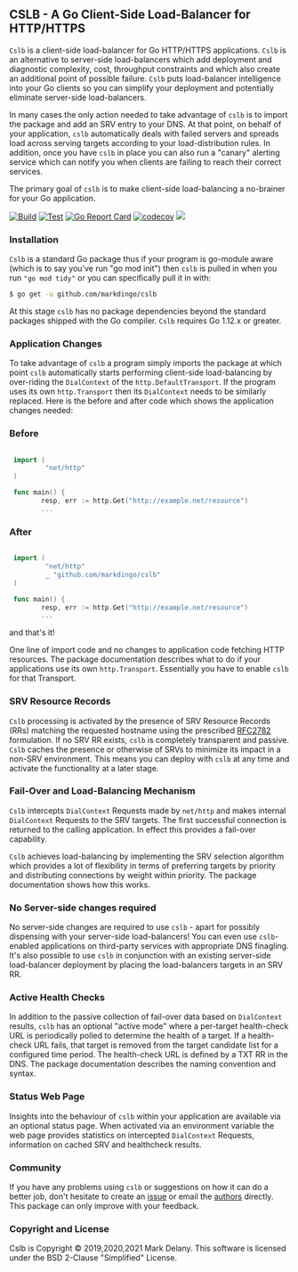 ## CSLB - A Go Client-Side Load-Balancer for HTTP/HTTPS

`Cslb` is a client-side load-balancer for Go HTTP/HTTPS applications. `Cslb` is an alternative to
server-side load-balancers which add deployment and diagnostic complexity, cost, throughput
constraints and which also create an additional point of possible failure. `Cslb` puts load-balancer
intelligence into your Go clients so you can simplify your deployment and potentially eliminate
server-side load-balancers.

In many cases the only action needed to take advantage of `cslb` is to import the package and add an
SRV entry to your DNS. At that point, on behalf of your application, `cslb` automatically deals with
failed servers and spreads load across serving targets according to your load-distribution rules. In
addition, once you have `cslb` in place you can also run a "canary" alerting service which can
notify you when clients are failing to reach their correct services.

The primary goal of `cslb` is to make client-side load-balancing a no-brainer for your Go application.

[![Build](https://github.com/markdingo/cslb/actions/workflows/build.yml/badge.svg)](https://github.com/markdingo/cslb/actions/workflows/build.yml)
[![Test](https://github.com/markdingo/cslb/actions/workflows/test.yml/badge.svg)](https://github.com/markdingo/cslb/actions/workflows/test.yml)
[![Go Report Card](https://goreportcard.com/badge/github.com/markdingo/cslb)](https://goreportcard.com/report/github.com/markdingo/cslb)
[![codecov](https://codecov.io/gh/markdingo/cslb/branch/main/graph/badge.svg)](https://codecov.io/gh/markdingo/cslb)
[![](https://godoc.org/github.com/markdingo/cslb?status.svg)](https://godoc.org/github.com/markdingo/cslb)

### Installation

`Cslb` is a standard Go package thus if your program is go-module aware (which is to say
you've run "go mod init") then `cslb` is pulled in when you run `"go mod tidy"` or you can
specifically pull it in with:


```sh
$ go get -u github.com/markdingo/cslb
```

At this stage `cslb` has no package dependencies beyond the standard packages shipped with the Go
compiler. `Cslb` requires Go 1.12.x or greater.

### Application Changes

To take advantage of `cslb` a program simply imports the package at which point `cslb` automatically
starts performing client-side load-balancing by over-riding the `DialContext` of the
`http.DefaultTransport`. If the program uses its own `http.Transport` then its `DialContext` needs to
be similarly replaced. Here is the before and after code which shows the application changes needed:

### Before

```go

 import (
         "net/http"
 )

 func main() {
        resp, err := http.Get("http://example.net/resource")
        ...
```

### After

```go

 import (
         "net/http"
         _ "github.com/markdingo/cslb"
 )

 func main() {
        resp, err := http.Get("http://example.net/resource")
        ...
```

and that's it!

One line of import code and no changes to application code fetching HTTP resources. The package
documentation describes what to do if your applications use its own `http.Transport`. Essentially
you have to enable `cslb` for that Transport.

### SRV Resource Records

`Cslb` processing is activated by the presence of SRV Resource Records (RRs) matching the requested
hostname using the prescribed [RFC2782](https://tools.ietf.org/rfc/rfc2782.txt) formulation. If no
SRV RR exists, `cslb` is completely transparent and passive. `Cslb` caches the presence or otherwise of
SRVs to minimize its impact in a non-SRV environment. This means you can deploy with `cslb` at any
time and activate the functionality at a later stage.

### Fail-Over and Load-Balancing Mechanism

`Cslb` intercepts `DialContext` Requests made by `net/http` and makes internal `DialContext` Requests
to the SRV targets. The first successful connection is returned to the calling application. In
effect this provides a fail-over capability.

`Cslb` achieves load-balancing by implementing the SRV selection algorithm which provides a lot of
flexibility in terms of preferring targets by priority and distributing connections by weight within
priority. The package documentation shows how this works.

### No Server-side changes required

No server-side changes are required to use `cslb` - apart for possibly dispensing with your
server-side load-balancers! You can even use `cslb`-enabled applications on third-party services with
appropriate DNS finagling. It's also possible to use `cslb` in conjunction with an existing
server-side load-balancer deployment by placing the load-balancers targets in an SRV RR.

### Active Health Checks

In addition to the passive collection of fail-over data based on `DialContext` results, `cslb` has an
optional "active mode" where a per-target health-check URL is periodically polled to determine the
health of a target. If a health-check URL fails, that target is removed from the target candidate
list for a configured time period. The health-check URL is defined by a TXT RR in the DNS. The
package documentation describes the naming convention and syntax.

### Status Web Page

Insights into the behaviour of `cslb` within your application are available via an optional status
page. When activated via an environment variable the web page provides statistics on intercepted
`DialContext` Requests, information on cached SRV and healthcheck results.

### Community

If you have any problems using `cslb` or suggestions on how it can do a better job, don't hesitate to
create an [issue](https://github.com/markdingo/cslb/issues) or email the
[authors](https://github.com/markdingo/cslb/blob/master/AUTHORS) directly. This package can only
improve with your feedback.

### Copyright and License

Cslb is Copyright :copyright: 2019,2020,2021 Mark Delany. This software  is licensed under the BSD 2-Clause "Simplified" License.
